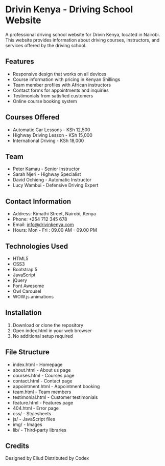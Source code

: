 # Drivin Kenya - Driving School Website

A professional driving school website for Drivin Kenya, located in Nairobi. This website provides information about driving courses, instructors, and services offered by the driving school.

## Features

- Responsive design that works on all devices
- Course information with pricing in Kenyan Shillings
- Team member profiles with African instructors
- Contact forms for appointments and inquiries
- Testimonials from satisfied customers
- Online course booking system

## Courses Offered

- Automatic Car Lessons - KSh 12,500
- Highway Driving Lesson - KSh 15,000
- International Driving - KSh 18,000

## Team

- Peter Kamau - Senior Instructor
- Sarah Njeri - Highway Specialist
- David Ochieng - Automatic Instructor
- Lucy Wambui - Defensive Driving Expert

## Contact Information

- Address: Kimathi Street, Nairobi, Kenya
- Phone: +254 712 345 678
- Email: info@drivinkenya.com
- Hours: Mon - Fri : 09.00 AM - 09.00 PM

## Technologies Used

- HTML5
- CSS3
- Bootstrap 5
- JavaScript
- jQuery
- Font Awesome
- Owl Carousel
- WOW.js animations

## Installation

1. Download or clone the repository
2. Open index.html in your web browser
3. No additional setup required

## File Structure

- index.html - Homepage
- about.html - About us page
- courses.html - Courses page
- contact.html - Contact page
- appointment.html - Appointment booking
- team.html - Team members
- testimonial.html - Customer testimonials
- feature.html - Features page
- 404.html - Error page
- css/ - Stylesheets
- js/ - JavaScript files
- img/ - Images
- lib/ - Third-party libraries

## Credits

Designed by Eliud
Distributed by Codex